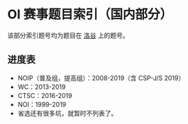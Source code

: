 # OI 赛事题目索引（国内部分）

该部分索引题号均为题目在 [洛谷](https://www.luogu.com.cn) 上的题号。

## 进度表

- NOIP（普及组，提高组）：2008-2019（含 CSP-J/S 2019）
- WC：2013-2019
- CTSC：2016-2019
- NOI：1999-2019
- 省选还有很多坑，就暂时不列表了。

